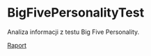 # BigFivePersonalityTest
Analiza informacji z testu Big Five Personality.

[Raport](https://github.com/ArminD93/BigFivePersonalityTest/blob/dev/BigFivePersonality.ipynb)
